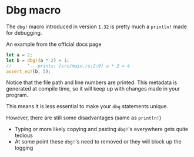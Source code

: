 # Dbg macro

The `dbg!` macro introduced in version `1.32` is pretty much a `println!` made for debugging.

An example from the official docs page
```rust
let a = 2;
let b = dbg!(a * 2) + 1;
//      ^-- prints: [src/main.rs:2:9] a * 2 = 4
assert_eq!(b, 5);
```

Notice that the file path and line numbers are printed.
This metadata is generated at compile time, so it will keep up with changes made in your program.

This means it is less essential to make your `dbg` statements unique.

However, there are still some disadvantages (same as `println!`)
- Typing or more likely copying and pasting `dbg!`'s everywhere gets quite tedious
- At some point these `dbg!`'s need to removed or they will block up the logging
